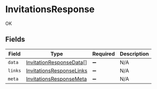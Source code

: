 # InvitationsResponse

OK


## Fields

| Field                                                                       | Type                                                                        | Required                                                                    | Description                                                                 |
| --------------------------------------------------------------------------- | --------------------------------------------------------------------------- | --------------------------------------------------------------------------- | --------------------------------------------------------------------------- |
| `data`                                                                      | [InvitationResponseData](../../models/shared/invitationresponsedata.md)[]   | :heavy_minus_sign:                                                          | N/A                                                                         |
| `links`                                                                     | [InvitationsResponseLinks](../../models/shared/invitationsresponselinks.md) | :heavy_minus_sign:                                                          | N/A                                                                         |
| `meta`                                                                      | [InvitationsResponseMeta](../../models/shared/invitationsresponsemeta.md)   | :heavy_minus_sign:                                                          | N/A                                                                         |